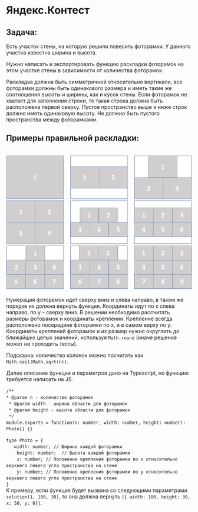 # **Яндекс.Контест**

## **Задача**:

Есть участок стены, на которую решили повесить фоторамки. У данного участка известна ширина и высота.

Нужно написать и экспортировать функцию раскладки фоторамок на этом участке стены в зависимости от количества фоторамок.

Раскладка должна быть симметричной относительно вертикали, все фоторамки должны быть одинакового размера и иметь такие же соотношения высоты и ширины, как и кусок стены. Если фоторамок не хватает для заполнения строки, то такая строка должна быть расположена первой сверху. Пустое пространство выше и ниже строк должно иметь одинаковую высоту. Не должно быть пустого пространства между фоторамками.

## Примеры правильной раскладки:
\
<img src="zoom-layout.png">



Нумерация фоторамок идет сверху вниз и слева направо, в таком же порядке их должна вернуть функция. Координаты идут по x слева направо, по y – сверху вниз. В решении необходимо рассчитать размеры фоторамок и координаты креплении. Крепление всегда расположено посередине фоторамки по x, и в самом верху по y. Координаты креплений фоторамок и их размер нужно округлить до ближайших целых значений, используя `Math.round` (иначе решение может не проходить тесты).

Подсказка: количество колонок можно посчитать как `Math.ceil(Math.sqrt(n))`.

Далее описание функции и параметров дано на Typescript, но функцию требуется написать на JS.

`/**` \
 `* @param n - количество фоторамок` \
` * @param width - ширина области для фоторамок` \
` * @param height - высота области для фоторамок` \
` */` \
`module.exports = function(n: number, width: number, height: number): Photo[] {}` 

`type Photo = {` \
 `   width: number; // Ширина каждой фоторамки` \
`    height: number;  // Высота каждой фоторамки` \
`    x: number; // Положение крепления фоторамки по x относительно верхнего левого угла пространства на стене` \
`    y: number; // Положение крепления фоторамки по y относительно верхнего левого угла пространства на стене` \
`}` \
К примеру, если функция будет вызвана со следующими параметрами `solution(1, 100, 30)`, то она должна вернуть `[{ width: 100, height: 30, x: 50, y: 0}]`.
